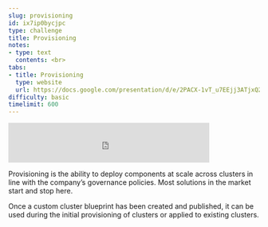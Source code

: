 ```yaml
---
slug: provisioning
id: ix7ip0bycjpc
type: challenge
title: Provisioning
notes:
- type: text
  contents: <br>
tabs:
- title: Provisioning
  type: website
  url: https://docs.google.com/presentation/d/e/2PACX-1vT_u7EEjj3ATjxQ2YhsbK3e9Nic7B65XlwG88rX6rTSUVxHfPUdLa4M_ZAriCeMXQ/embed?start=false&loop=false&delayms=3000
difficulty: basic
timelimit: 600
---
```


<iframe style="position: relative; height: 80px; width: 80%;" src="https://drive.google.com/file/d/1DL7ykiGTiD-oFT7Ixd9j8jHTnumXEHqe/preview" title="Mp3 player" frameborder="0" allow="accelerometer; autoplay; clipboard-write; encrypted-media; gyroscope; picture-in-picture" allowfullscreen></iframe>

Provisioning is the ability to deploy components at scale across clusters in line with the company’s governance policies. Most solutions in the market start and stop here.

Once a custom cluster blueprint has been created and published, it can be used during the initial provisioning of clusters or applied to existing clusters.
